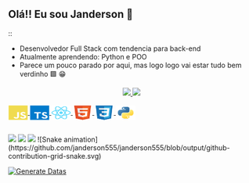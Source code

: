 ## Olá!! Eu sou Janderson 👋

::
-  Desenvolvedor Full Stack com tendencia para back-end
-  Atualmente aprendendo: Python e POO
-  Parece um pouco parado por aqui, mas logo logo vai estar tudo bem verdinho 🟩 😁

<div align="center">
  <a href="https://github.com/Janderson555">
  <img height="180em" src="https://github-readme-stats.vercel.app/api?username=janderson555&show_icons=true&theme=dracula&include_all_commits=true&count_private=true"/>
  <img height="180em" src="https://github-readme-stats.vercel.app/api/top-langs/?username=janderson555&layout=compact&langs_count=7&theme=dracula"/>
</div>
<div style="display: inline_block"><br>
  <img align="center" alt="Jan-Js" height="30" width="40" src="https://raw.githubusercontent.com/devicons/devicon/master/icons/javascript/javascript-plain.svg">
  <img align="center" alt="Jan-Ts" height="30" width="40" src="https://raw.githubusercontent.com/devicons/devicon/master/icons/typescript/typescript-plain.svg">
  <img align="center" alt="Jan-React" height="30" width="40" src="https://raw.githubusercontent.com/devicons/devicon/master/icons/react/react-original.svg">
  <img align="center" alt="Jan-HTML" height="30" width="40" src="https://raw.githubusercontent.com/devicons/devicon/master/icons/html5/html5-original.svg">
  <img align="center" alt="Jan-CSS" height="30" width="40" src="https://raw.githubusercontent.com/devicons/devicon/master/icons/css3/css3-original.svg">
  <img align="center" alt="Jan-Python" height="30" width="40" src="https://raw.githubusercontent.com/devicons/devicon/master/icons/python/python-original.svg">
</div>
  
  ##
 
<div> 
  <a href = "mailto:jandinsm@gmail.com"><img src="https://img.shields.io/badge/-Gmail-%23333?style=for-the-badge&logo=gmail&logoColor=white" target="_blank"></a>
    <a href="https://contate.me/jandersongithub" target="_blank"><img src="https://img.shields.io/badge/WhatsApp-25D366?style=for-the-badge&logo=whatsapp&logoColor=white" target="_blank"></a>
  <a href="https://www.linkedin.com/in/janderson-soares-0729a819a" target="_blank"><img src="https://img.shields.io/badge/-LinkedIn-%230077B5?style=for-the-badge&logo=linkedin&logoColor=white" target="_blank"></a>
     ![Snake animation](https://github.com/janderson555/janderson555/blob/output/github-contribution-grid-snake.svg)
 </div>
 <div> 
 
   [![Generate Datas](https://github.com/Janderson555/Janderson555/actions/workflows/cobrinha.yml/badge.svg)](https://github.com/Janderson555/Janderson555/actions/workflows/cobrinha.yml)
</div>
  
